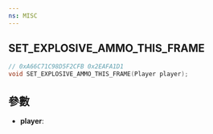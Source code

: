 ```yaml
---
ns: MISC
---
```

## SET_EXPLOSIVE_AMMO_THIS_FRAME

```c
// 0xA66C71C98D5F2CFB 0x2EAFA1D1
void SET_EXPLOSIVE_AMMO_THIS_FRAME(Player player);
```


## 參數
* **player**: 

